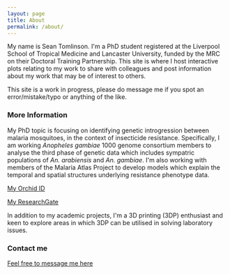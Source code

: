 ```yaml
---
layout: page
title: About
permalink: /about/
---
```


My name is Sean Tomlinson. I'm a PhD student registered at the Liverpool School of Tropical Medicine and Lancaster University, funded by the MRC on their Doctoral Training Partnership. This site is where I host interactive plots relating to my work to share with colleagues and post information about my work that may be of interest to others. 

This site is a work in progress, please do message me if you spot an error/mistake/typo or anything of the like. 

### More Information

My PhD topic is focusing on identifying genetic introgression between malaria mosquitoes, in the context of insecticide resistance. Specifically, I am working *Anopheles gambiae* 1000 genome consortium members to analyse the third phase of genetic data which includes sympatric populations of *An. arabiensis* and *An. gambiae*. I'm also working with members of the Malaria Atlas Project to develop models which explain the temporal and spatial structures underlying resistance phenotype data.

[My Orchid ID](https://orcid.org/0000-0002-0735-2741)

[My ResearchGate](https://www.researchgate.net/profile/Sean_Tomlinson3)

In addition to my academic projects, I'm a 3D printing (3DP) enthusiast and keen to explore areas in which 3DP can be utilised in solving laboratory issues. 

### Contact me

[Feel free to message me here](mailto:sean.tomlinson@lstmed.ac.uk)
